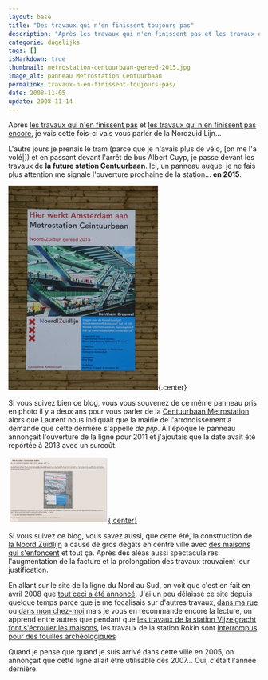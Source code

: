 ```yaml
---
layout: base
title: "Des travaux qui n'en finissent toujours pas"
description: "Après les travaux qui n'en finissent pas et les travaux qui n'en finissent pas encore, je vais cette fois-ci vais vous parler de la Nordzuid Lijn..."
categorie: dagelijks
tags: []
isMarkdown: true
thumbnail: metrostation-centuurbaan-gereed-2015.jpg
image_alt: panneau Metrostation Centuurbaan
permalink: travaux-n-en-finissent-toujours-pas/
date: 2008-11-05
update: 2008-11-14
---
```


Après [les travaux qui n'en finissent pas](/des-travaux-finissent-pas) et [les travaux qui n'en finissent pas encore](/des-travaux-qui-n-en-finissent-pas-encore), je vais cette fois-ci vais vous parler de la Nordzuid Lijn...

L'autre jours je prenais le tram (parce que je n'avais plus de vélo, [on me l'a volé|]) et en passant devant l'arrêt de bus Albert Cuyp, je passe devant les travaux de **la future station Centuurbaan**. Ici, un panneau auquel je ne fais plus attention me signale l'ouverture prochaine de la station... **en 2015**.

![panneau Metrostation Centuurbaan](metrostation-centuurbaan-gereed-2015.jpg){.center}

Si vous suivez bien ce blog, vous vous souvenez de ce même panneau pris en photo il y a deux ans pour vous parler de la [Centuurbaan Metrostation](/noord-zuidlijn-ceintuurbaan-station) alors que Laurent nous indiquait que la mairie de l'arrondissement a demandé que cette dernière s'appelle *de pijp*. À l'époque le panneau annonçait l'ouverture de la ligne pour 2011 et j'ajoutais que la date avait été reportée à 2013 avec un surcoût. 

[![le site web avec Metrostation Centuurbaan](centuurbaan-metrostation-article.png){.center}](/noord-zuidlijn-ceintuurbaan-station)

Si vous suivez ce blog, vous savez aussi, que cette été, la construction de [la Noord Zuidlijn](/la-ligne-du-nord-au-sud) a causé de gros dégâts en centre ville avec [des maisons qui s'enfoncent](/les-maisons-s-enfoncent) et tout ça. Après des aléas aussi spectaculaires l'augmentation de la facture et la prolongation des travaux trouvaient leur justification. 

En allant sur le site de la ligne du Nord au Sud, on voit que c'est en fait en avril 2008 que [tout ceci a été annoncé](http://www.noordzuidlijn.amsterdam.nl/live/main.asp?name=nieuws&item_id=NL_AMS_IVV_100000000749). J'ai un peu délaissé ce site depuis quelque temps parce que je me focalisais sur d'autres travaux, [dans ma rue](/des-travaux-dans-ma-rue) ou [dans mon chez-moi](/des-travaux-finissent-pas) mais je vous en recommande encore la lecture, on apprend entre autres que pendant que [les travaux de la station Vijzelgracht font s'écrouler les maisons](http://www.noordzuidlijn.nl/live/main.asp?name=pagina&item_id=1664), les travaux de la station Rokin sont [interrompus pour des fouilles archéologiques](http://www.noordzuidlijn.amsterdam.nl/live/main.asp?name=nieuws&item_id=NL_AMS_IVV_100000000731)

Quand je pense que quand je suis arrivé dans cette ville en 2005, on annonçait que cette ligne allait être utilisable dès 2007... Oui, c'était l'année dernière.
